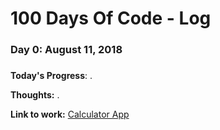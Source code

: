 # 100 Days Of Code - Log

### Day 0: August 11, 2018
#####

**Today's Progress**: .

**Thoughts:** .

**Link to work:** [Calculator App](http://www.example.com)

